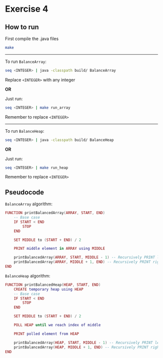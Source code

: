 # Exercise 4

## How to run

First compile the .java files
```bash
make
```

---

To run `BalanceArray`:
```bash
seq <INTEGER> | java -classpath build/ BalanceArray
```
Replace `<INTEGER>` with any integer

**OR**

Just run:
```bash
seq <INTEGER> | make run_array
```
Remember to replace `<INTEGER>`  

---

To run `BalanceHeap`:
```bash
seq <INTEGER> | java -classpath build/ BalanceHeap
```

**OR**

Just run:
```bash
seq <INTEGER> | make run_heap
```
Remember to replace `<INTEGER>`  

## Pseudocode

`BalanceArray` algorithm:
```lua
FUNCTION printBalancedArray(ARRAY, START, END)
	-- Base case
	IF START < END
		STOP
	END

	SET MIDDLE to (START + END) / 2

	PRINT middle element in ARRAY using MIDDLE

	printBalancedArray(ARRAY, START, MIDDLE - 1) -- Recursively PRINT left side of ARRAY
	printBalancedArray(ARRAY, MIDDLE + 1, END) -- Recursively PRINT right side of ARRAY
END
```

`BalanceHeap` algorithm:
```lua
FUNCTION printBalancedHeap(HEAP, START, END)
	CREATE temporary heap using HEAP
	-- Base case
	IF START < END
		STOP
	END

	SET MIDDLE to (START + END) / 2

	POLL HEAP until we reach index of middle

	PRINT polled element from HEAP

	printBalancedArray(HEAP, START, MIDDLE - 1) -- Recursively PRINT left side of HEAP
	printBalancedArray(HEAP, MIDDLE + 1, END) -- Recursively PRINT right side of HEAP
END
```
